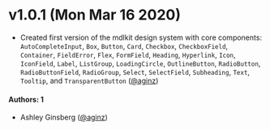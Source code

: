 # v1.0.1 (Mon Mar 16 2020)

- Created first version of the mdlkit design system with core components:
`AutoCompleteInput`, `Box`, `Button`, `Card`, `Checkbox`, `CheckboxField`,
`Container`, `FieldError`, `Flex`, `FormField`, `Heading`, `Hyperlink`, `Icon`,
`IconField`, `Label`, `ListGroup`, `LoadingCircle`, `OutlineButton`,
`RadioButton`, `RadioButtonField`, `RadioGroup`, `Select`, `SelectField`,
`Subheading`, `Text`, `Tooltip`, and `TransparentButton` ([@aginz](https://github.com/aginz))

#### Authors: 1

- Ashley Ginsberg ([@aginz](https://github.com/aginz))
